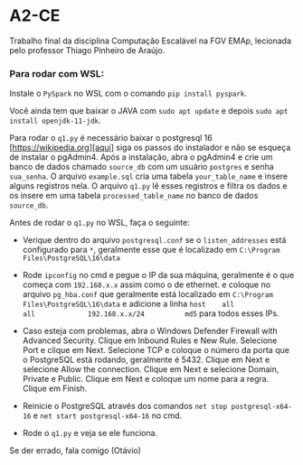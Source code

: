 # A2-CE
Trabalho final da disciplina Computação Escalável na FGV EMAp, lecionada pelo professor Thiago Pinheiro de Araújo.
 
### Para rodar com WSL:
Instale o `PySpark` no WSL com o comando `pip install pyspark`.

Você ainda tem que baixar o JAVA com `sudo apt update` e depois `sudo apt install openjdk-11-jdk`.

Para rodar o `q1.py` é necessário baixar o postgresql 16 [https://wikipedia.org][aqui] siga os passos do instalador e não se esqueça de instalar o pgAdmin4. Após a instalação, abra o pgAdmin4 e crie um banco de dados chamado `source_db` com um usuário `postgres` e senha `sua_senha`. O arquivo `example.sql` cria uma tabela `your_table_name` e insere alguns registros nela. O arquivo `q1.py` lê esses registros e filtra os dados e os insere em uma tabela `processed_table_name` no banco de dados `source_db`.

Antes de rodar o `q1.py` no WSL, faça o seguinte:
- Verique dentro do arquivo `postgresql.conf` se o `listen_addresses` está configurado para `*`, geralmente esse que é localizado em `C:\Program Files\PostgreSQL\16\data`

- Rode `ipconfig` no cmd e pegue o IP da sua máquina, geralmente é o que começa com `192.168.x.x` assim como o de ethernet. e coloque no arquivo `pg_hba.conf` que geralmente está localizado em `C:\Program Files\PostgreSQL\16\data` e adicione a linha `host    all             all             192.168.x.x/24          md5` para todos esses IPs.

- Caso esteja com problemas, abra o Windows Defender Firewall with Advanced Security. Clique em Inbound Rules e New Rule. Selecione Port e clique em Next. Selecione TCP e coloque o número da porta que o PostgreSQL está rodando, geralmente é 5432. Clique em Next e selecione Allow the connection. Clique em Next e selecione Domain, Private e Public. Clique em Next e coloque um nome para a regra. Clique em Finish.

- Reinicie o PostgreSQL através dos comandos `net stop postgresql-x64-16` e `net start postgresql-x64-16` no cmd.

- Rode o `q1.py` e veja se ele funciona.

Se der errado, fala comigo (Otávio)

